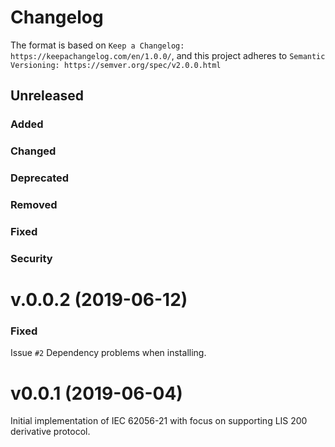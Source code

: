 
# Changelog


The format is based on `Keep a Changelog: https://keepachangelog.com/en/1.0.0/`,
and this project adheres to `Semantic Versioning: https://semver.org/spec/v2.0.0.html`


## Unreleased

### Added

### Changed

### Deprecated

### Removed

### Fixed

### Security


# v.0.0.2 (2019-06-12)

### Fixed

Issue `#2` Dependency problems when installing.

# v0.0.1 (2019-06-04)

Initial implementation of IEC 62056-21 with focus on supporting LIS 200 derivative 
protocol.